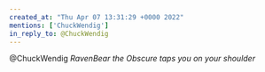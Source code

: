 ```yaml
---
created_at: "Thu Apr 07 13:31:29 +0000 2022"
mentions: ['ChuckWendig']
in_reply_to: @ChuckWendig
---
```


@ChuckWendig *RavenBear the Obscure taps you on your shoulder*